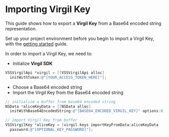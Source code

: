 # Importing Virgil Key

This guide shows how to export a **Virgil Key** from a Base64 encoded string representation.

Set up your project environment before you begin to import a Virgil Key, with the [getting started](/docs/objectivec/guides/configuration/client.md) guide.

In order to import a Virgil Key, we need to:

- Initialize **Virgil SDK**

```objectivec
VSSVirgilApi *virgil = [[VSSVirgilApi alloc]
  initWithToken:@"[YOUR_ACCESS_TOKEN_HERE]"];
```

- Choose a Base64 encoded string
- Import the Virgil Key from the Base64 encoded string

```objectivec
// initialize a buffer from base64 encoded string
NSData *aliceKeyData = [[NSData alloc]
  initWithBase64EncodedString:@"[BASE64_ENCODED_VIRGIL_KEY]" options:0];

// import Virgil Key from buffer
VSSVirgilKey *aliceKey = [virgil.keys importKeyFromData:aliceKeyData
  password:@"[OPTIONAL_KEY_PASSWORD]"];
```
